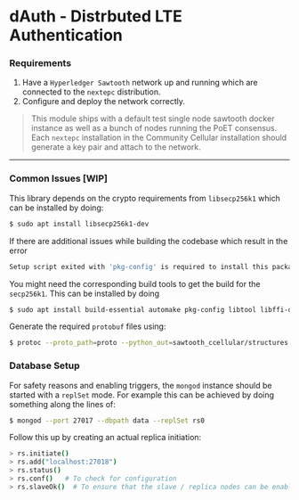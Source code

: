 # dAuth - Distrbuted LTE Authentication

### Requirements

1. Have a `Hyperledger Sawtooth` network up and running which are connected to the `nextepc` distribution.
2. Configure and deploy the network correctly.

> This module ships with a default test single node sawtooth docker instance as well as a bunch of nodes running the
> PoET consensus. Each `nextepc` installation in the Community Cellular installation should generate a 
> key pair and attach to the network.

---

### Common Issues [WIP]

This library depends on the crypto requirements from `libsecp256k1` which can be installed by doing:

```bash
$ sudo apt install libsecp256k1-dev
```

If there are additional issues while building the codebase which result in the error

```bash
Setup script exited with 'pkg-config' is required to install this package.
```

You might need the corresponding build tools to get the build for the `secp256k1`. This can be installed by doing

```bash
$ sudo apt install build-essential automake pkg-config libtool libffi-dev libgmp-dev
```

Generate the required `protobuf` files using:
```bash
$ protoc --proto_path=proto --python_out=sawtooth_ccellular/structures proto/structures.proto
```

### Database Setup

For safety reasons and enabling triggers, the `mongod` instance should be started with a `replSet` mode. For example
this can be achieved by doing something along the lines of:

```bash
$ mongod --port 27017 --dbpath data --replSet rs0
```

Follow this up by creating an actual replica initiation:

```bash
> rs.initiate()
> rs.add("localhost:27018")
> rs.status()
> rs.conf()   # To check for configuration
> rs.slaveOk()  # To ensure that the slave / replica nodes can be enabled for read.
```
